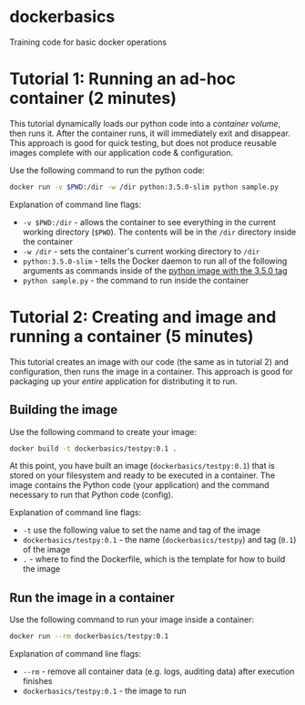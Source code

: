 # dockerbasics

Training code for basic docker operations

# Tutorial 1: Running an ad-hoc container (2 minutes)

This tutorial dynamically loads our python code into a _container volume_, then runs it.
After the container runs, it will immediately exit and disappear. This approach is good
for quick testing, but does not produce reusable images complete with our application code & configuration.

Use the following command to run the python code:

```sh
docker run -v $PWD:/dir -w /dir python:3.5.0-slim python sample.py
```

Explanation of command line flags:

- `-v $PWD:/dir` - allows the container to see everything in the current working directory (`$PWD`). The contents
will be in the `/dir` directory inside the container
- `-w /dir` - sets the container's current working directory to `/dir`
- `python:3.5.0-slim` - tells the Docker daemon to run all of the following arguments as commands inside of the
[python image with the 3.5.0 tag](https://hub.docker.com/r/library/python/tags/)
- `python sample.py` - the command to run inside the container

# Tutorial 2: Creating and image and running a container (5 minutes)

This tutorial creates an image with our code (the same as in tutorial 2) and configuration,
then runs the image in a container. This approach is good for packaging up your _entire_
application for distributing it to run.

## Building the image
Use the following command to create your image:

```sh
docker build -t dockerbasics/testpy:0.1 .
```

At this point, you have built an image (`dockerbasics/testpy:0.1`) that is stored on your filesystem and ready
to be executed in a container. The image contains the Python code (your application) and the command necessary to run
that Python code (config).

Explanation of command line flags:

- `-t` use the following value to set the name and tag of the image
- `dockerbasics/testpy:0.1` - the name (`dockerbasics/testpy`) and tag (`0.1`) of the image
- `.` - where to find the Dockerfile, which is the template for how to build the image

## Run the image in a container
Use the following command to run your image inside a container:

```sh
docker run --rm dockerbasics/testpy:0.1
```

Explanation of command line flags:

- `--rm` - remove all container data (e.g. logs, auditing data) after execution finishes
- `dockerbasics/testpy:0.1` - the image to run

